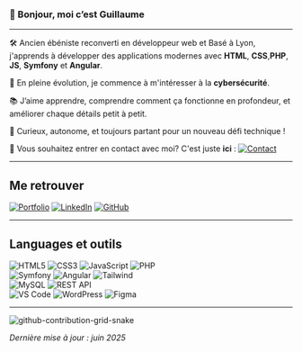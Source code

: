 
### 👋 Bonjour, moi c’est Guillaume  

---


🛠️ Ancien ébéniste reconverti en développeur web et Basé à Lyon, j'apprends à développer des applications modernes avec **HTML**, **CSS**,**PHP**, **JS**, **Symfony** et **Angular**.  

🌱 En pleine évolution, je commence à m'intéresser à la **cybersécurité**.  

📚 J’aime apprendre, comprendre comment ça fonctionne en profondeur, et améliorer chaque détails petit à petit. 

🧩 Curieux, autonome, et toujours partant pour un nouveau défi technique !

💬 Vous souhaitez entrer en contact avec moi? C'est juste **ici** : [<img src="https://img.icons8.com/material-rounded/50/0756B0/chat.png" alt="Contact" />](https://guillaumeloriot.github.io/portfolio/#contact)

---


## Me retrouver

[![Portfolio](https://img.shields.io/badge/-Portfolio-505050?style=flat&logo=html5)](https://guillaumeloriot.github.io/portfolio/)
[![LinkedIn](https://img.shields.io/badge/-LinkedIn-0077B5?style=flat&logo=linkedin)](https://www.linkedin.com/in/guillaume-loriot-64560498/) 
[![GitHub](https://img.shields.io/badge/-GitHub-2E2B39?style=flat&logo=github)](https://github.com/GuillaumeLoriot)  

---

## Languages et outils

![HTML5](https://img.shields.io/badge/HTML5-E34F26?style=flat&logo=html5)
![CSS3](https://img.shields.io/badge/CSS3-1572B6?style=flat&logo=css)
![JavaScript](https://img.shields.io/badge/JavaScript-F7DF1E?style=flat&logo=javascript)
![PHP](https://img.shields.io/badge/PHP-777BB4?style=flat&logo=php)  
![Symfony](https://img.shields.io/badge/Symfony-2E2B39?style=flat&logo=symfony)
![Angular](https://img.shields.io/badge/Angular-DD0031?style=flat&logo=angular)
![Tailwind](https://img.shields.io/badge/Tailwind-38B2AC?style=flat&logo=tailwind-css)  
![MySQL](https://img.shields.io/badge/MySQL-4479A1?style=flat&logo=mysql)
![REST API](https://img.shields.io/badge/REST_API-4285F4?style=flat)  
![VS Code](https://img.shields.io/badge/VS%20Code-505050?style=flat&logo=visual-studio-code)
![WordPress](https://img.shields.io/badge/WordPress-21759B?style=flat&logo=wordpress)
![Figma](https://img.shields.io/badge/Figma-607D8B?style=flat&logo=figma)

---

![github-contribution-grid-snake](https://github.com/user-attachments/assets/31fb4521-934f-433c-8400-99f6e80e2947)

*Dernière mise à jour : juin 2025*  
